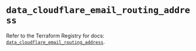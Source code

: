 # `data_cloudflare_email_routing_address`

Refer to the Terraform Registry for docs: [`data_cloudflare_email_routing_address`](https://registry.terraform.io/providers/cloudflare/cloudflare/5.6.0/docs/data-sources/email_routing_address).
